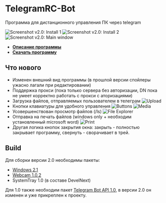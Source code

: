 # TelegramRC-Bot
Программа для дистанционного управления ПК через telegram

![Screenshot v2.0: Install 1](https://user-images.githubusercontent.com/3524731/70854539-4badd080-1ece-11ea-8570-6671c50236d8.png)
![Screenshot v2.0: Install 2](https://sun9-63.userapi.com/c858016/v858016715/1288de/pql91LytdUc.jpg)
![Screenshot v2.0: Main window](https://user-images.githubusercontent.com/3524731/70854609-fd4d0180-1ece-11ea-9d25-41c5876e9c7f.png)

* [**Описание программы**](https://tssaltan.top/1928.telegramrc-bot-удалённое-управление-пк-через-telegram/)
* [**Скачать программу**](https://tssaltan.top/download/1931/)

## Что нового
* Изменен внешний вид программы (в прошлой версии спойлеры ужасно лагали при редактировании)
* Поддержка прокси (пока только сервера без авторизации, DN пока не умеет корректно работать с прокси с аторизациями)
* Загрузка файлов, отправляемых пользователем в телеграм
![Upload](https://user-images.githubusercontent.com/3524731/70854678-08546180-1ed0-11ea-90ee-11fb2a20b423.png)
* Кнопки клавиатуры для удобного управления
![Buttons](https://user-images.githubusercontent.com/3524731/70854653-8d8b4680-1ecf-11ea-8067-bdff38251084.png)
![Media](https://user-images.githubusercontent.com/3524731/70854681-16a27d80-1ed0-11ea-9bf1-60fc5294dc9e.png)
* Усовершенствован просмотр файлов (/ls)
![File Explorer](https://user-images.githubusercontent.com/3524731/70854658-ac89d880-1ecf-11ea-9199-e990b0fc9299.png)
* Отправка на печать файлов (windows only + необходим установленный microsoft word)
![Print](https://user-images.githubusercontent.com/3524731/70854668-d511d280-1ecf-11ea-9a5d-411801cdee16.png)
* Другая логика кнопок закрытия окна: закрыть - полностью закрывает программу, свернуть - сворачивает в трей.

## Build
Для сборки версии 2.0 необходимы пакеты:
* [Windows 2.1](https://github.com/TsSaltan/DevelNext-Windows/releases/tag/2.1)
* [Webcam 1.0.2](https://github.com/jphp-group/jphp-webcam-ext/releases/tag/1.0.3)
* SystemTray 1.0 (в составе DevelNext)

Для 1.0 также необходим пакет [Telegram Bot API 1.0](https://github.com/broelik/jphp-telegram-bot-api/releases/tag/1.0.0), в версии 2.0 он изменен и уже прикреплен к проекту.
